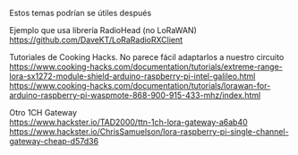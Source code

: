 Estos temas podrían se útiles después  

Ejemplo que usa librería RadioHead (no LoRaWAN)  
https://github.com/DaveKT/LoRaRadioRXClient  

Tutoriales de Cooking Hacks. No parece fácil adaptarlos a nuestro circuito  
https://www.cooking-hacks.com/documentation/tutorials/extreme-range-lora-sx1272-module-shield-arduino-raspberry-pi-intel-galileo.html  
https://www.cooking-hacks.com/documentation/tutorials/lorawan-for-arduino-raspberry-pi-waspmote-868-900-915-433-mhz/index.html  

Otro 1CH Gateway  
https://www.hackster.io/TAD2000/ttn-1ch-lora-gateway-a6ab40  
https://www.hackster.io/ChrisSamuelson/lora-raspberry-pi-single-channel-gateway-cheap-d57d36  
